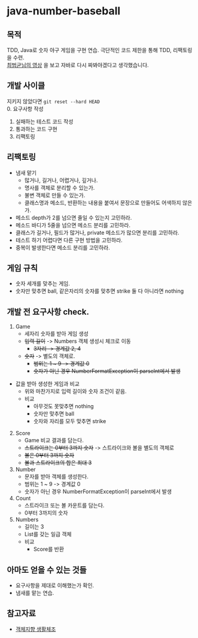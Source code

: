 # java-number-baseball

## 목적
TDD, Java로 숫자 야구 게임을 구현 연습. 극단적인 코드 제한을 통해 TDD, 리팩토링을 수련.  
[최범균님의 영상](https://www.youtube.com/watch?v=Co2yAUJlm0c) 을 보고 자바로 다시 짜봐야겠다고 생각했습니다.

## 개발 사이클
지키지 않았다면 `git reset --hard HEAD`  
0. 요구사항 작성
1. 실패하는 테스트 코드 작성
2. 통과하는 코드 구현
3. 리팩토링

## 리팩토링
* 냄새 맡기
    - 많거나, 길거나, 어렵거나, 깊거나.
    - 명사를 객체로 분리할 수 있는가.
    - 불변 객체로 만들 수 있는가.
    - 클래스명과 메소드, 반환하는 내용을 붙여서 문장으로 만들어도 어색하지 않은가.
* 메소드 depth가 2를 넘으면 줄일 수 있는지 고민하라.
* 메소드 바디가 5줄을 넘으면 메소드 분리를 고민하라.
* 클래스가 길거나, 필드가 많거나, private 메소드가 많으면 분리를 고민하라.
* 테스트 하기 어렵다면 다른 구현 방법을 고민하라.
* 중복이 발생한다면 메소드 분리를 고민하라.

## 게임 규칙
* 숫자 세개를 맞추는 게임. 
* 숫자만 맞추면 ball, 같은자리의 숫자를 맞추면 strike 둘 다 아니라면 nothing

## 개발 전 요구사항 check.
1. Game
    - 세자리 숫자를 받아 게임 생성
    - ~~입력 길이~~ -> Numbers 객체 생성시 체크로 이동
        - ~~3자리 -> 경계값 2, 4~~
    - ~~숫자~~ -> 별도의 객체로.
        - ~~범위는 1 ~ 9 -> 경계값 0~~
        - ~~숫자가 아닌 경우 NumberFormatException이 parseInt에서 발생~~
  - 값을 받아 생성한 게임과 비교
    - 위와 마찬가지로 입력 길이와 숫자 조건이 같음.
    - 비교
      - 아무것도 못맞추면 nothing
      - 숫자만 맞추면 ball
      - 숫자와 자리를 모두 맞추면 strike
2. Score
    - Game 비교 결과를 담는다.
    - ~~스트라이크는 0부터 3까지 숫자~~ -> 스트라이크와 볼을 별도의 객체로
    - ~~볼은 0부터 3까지 숫자~~
    - ~~볼과 스트라이크의 합은 최대 3~~
3. Number
    - 문자를 받아 객체를 생성한다.
    - 범위는 1 ~ 9 -> 경계값 0
    - 숫자가 아닌 경우 NumberFormatException이 parseInt에서 발생
4. Count
    - 스트라이크 또는 볼 카운트를 담는다.
    - 0부터 3까지의 숫자
5. Numbers
    - 길이는 3
    - List<Number>를 갖는 일급 객체 
    - 비교
        - Score를 반환

## 아마도 얻을 수 있는 것들
- 요구사항을 제대로 이해했는가 확인.
- 냄새를 맡는 연습.

## 참고자료
- [객체지향 생활체조](https://williamdurand.fr/2013/06/03/object-calisthenics/)
